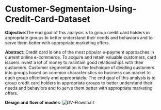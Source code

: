 # Customer-Segmentaion-Using-Credit-Card-Dataset
__Objective__:The end goal of this analysis is to group credit card holders in appropriate groups to better understand their needs and behaviors and to serve them better with appropriate marketing offers.

__Abstract__:
Credit card is one of the most popular e-payment approaches in current online e-commerce. To acquire and retain valuable customers, card issuers invest a lot of money to maintain good relationships with their customers. Customer segmentation is the technique of dividing customers into groups based on common characteristics so business can market to each group effectively and appropriately. The end goal of this analysis is to group credit card holders in appropriate groups to better understand their needs and behaviors and to serve them better with appropriate marketing offers.


__Design and flow of models__:
![DV-Flowchart](https://user-images.githubusercontent.com/68586133/166114977-c7ba5c1e-c416-4c70-88c2-ded8c192de41.png)
